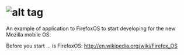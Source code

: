 ![alt tag](https://raw.github.com/fpmweb/starting-FirefoxOS/master/img/logo-strating.jpg)
=========

An example of application to FirefoxOS to start developing for the new Mozilla mobile OS.

Before you start ... is FirefoxOS: http://en.wikipedia.org/wiki/Firefox_OS

